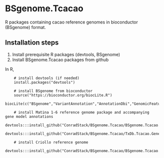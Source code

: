# BSgenome.Tcacao
R packages containing cacao reference genomes in bioconductor (BSgenome) format.


## Installation steps
1. Install prerequisite R packages (devtools, BSgenome)
2. Install BSgenome.Tcacao packages from github

In R, 

        # install devtools (if needed)
        install.packages("devtools")
        
        # install BSgenome from bioconductor
        source("https://bioconductor.org/biocLite.R")
        biocLite(c("BSgenome","VariantAnnotation","AnnotationDbi","GenomicFeatures"))
        
        # install Matina 1-6 reference genome package and accompanying gene model annotations
        devtools:::install_github("ConradStack/BSgenome.Tcacao/BSgenome.Tcacao.MarsInc.v11")
        devtools:::install_github("ConradStack/BSgenome.Tcacao/TxDb.Tcacao.Geneious.pub3i")

        # install Criollo reference genome
        devtools:::install_github("ConradStack/BSgenome.Tcacao/BSgenome.Tcacao.CIRAD.v10")
